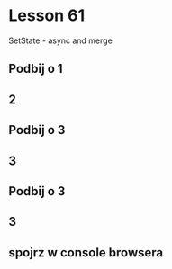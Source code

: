 # Lesson 61
SetState - async and merge

## Podbij o 1
## 2
## Podbij o 3
## 3
## Podbij o 3
## 3
## spojrz w console browsera